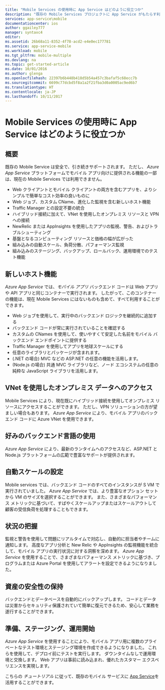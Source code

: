 ```yaml
---
title: "Mobile Services の使用時に App Service はどのように役立つか"
description: "既存の Mobile Services プロジェクトに App Service がもたらす利点について説明します。"
services: app-service\mobile
documentationcenter: ios
author: ggailey777
manager: syntaxc4
editor: 
ms.assetid: 26b68a11-8352-4f78-acd2-e4e0ec177781
ms.service: app-service-mobile
ms.workload: mobile
ms.tgt_pltfrm: mobile-multiple
ms.devlang: na
ms.topic: get-started-article
ms.date: 10/01/2016
ms.author: glenga
ms.openlocfilehash: 22397b6b448b418d5b54a457c3bafaf5c68ecc7b
ms.sourcegitcommit: 6699c77dcbd5f8a1a2f21fba3d0a0005ac9ed6b7
ms.translationtype: HT
ms.contentlocale: ja-JP
ms.lasthandoff: 10/11/2017
---
```

# <a name="getting-started"> </a>Mobile Services の使用時に App Service はどのように役立つか
## <a name="overview"></a>概要
既存の Mobile Service は安全で、引き続きサポートされます。 ただし、 *Azure App Service* プラットフォームでモバイル アプリ向けに提供される機能の一部は、現在の Mobile Services では利用できません。

* Web クライアントとモバイル クライアントの両方を含むアプリを、よりシンプルで簡単なコスト効率の良いものに
* Web ジョブ、カスタム CName、進化した監視を含む新しいホスト機能
* Traffic Manager との設定不要の統合
* ハイブリッド接続に加えて、VNet を使用したオンプレミス リソースと VPN への接続
* NewRelic または AppInsights を使用したアプリの監視、警告、およびトラブルシューティング
* 基盤となるコンピューティング リソースと価格の幅が広がった
* 組み込みの自動スケール、負荷分散、パフォーマンス監視
* 組み込みのステージング、バックアップ、ロールバック、運用環境でのテスト機能

## <a name="new-hosting-features"></a>新しいホスト機能
*Azure App Service* では、*モバイル アプリ* バックエンド コードは Web アプリや API アプリと同じコンテナーで実行されます。 したがって、このコンテナーの機能は、現在 Mobile Services にはないものも含めて、すべて利用することができます。

* Web ジョブを使用して、実行中のバックエンド ロジックを継続的に追加する
* バックエンド コードが常に実行されていることを確認する
* カスタムの CNames を使用して、使いやすくて安定した名前をモバイル バックエンド エンドポイントに提供する
* Traffic Manager を使用してアプリを地球スケールにする
* 任意のライブラリとパッケージが含まれます。
* (.NET の場合) MVC などの ASP.NET の任意の機能を活用します。
* (Node.js の場合) 共通 MVC ライブラリなど、ノード エコシステムの任意の純粋な JavaScript ライブラリを活用します。

## <a name="access-on-premises-data-using-vnet"></a>VNet を使用したオンプレミス データへのアクセス
Mobile Services により、現在既にハイブリッド接続を使用してオンプレミス リソースにアクセスすることができます。 ただし、VPN ソリューションの方が望ましい場合もあります。 *Azure App Service* により、モバイル アプリのバックエンド コードに Azure VNet を使用できます。

## <a name="use-your-favorite-backend-language"></a>好みのバックエンド言語の使用
*Azure App Service* により、最新のランタイムへのアクセスなど、ASP.NET と Node.js プラットフォームの広範で豊富なサポートが提供されます。

## <a name="set-up-automatic-scale"></a>自動スケールの設定
Mobile services では、バックエンド コードのすべてのインスタンスが S VM で実行されていました。 *Azure App Service* では、より豊富なオプション セットから VM のサイズを選択することができます。 また、さまざまなパフォーマンス メトリックに基づいて、すばやくスケールアップまたはスケールアウトして顧客の受信負荷を処理することもできます。

## <a name="be-in-the-know"></a>状況の把握
監視と警告を使用して問題にリアルタイムで対応し、自動的に担当者やチームに通知します。 高度なアプリ分析と New Relic や AppInsights の監視機能を統合して、モバイル アプリの実行状況に対する洞察を深めます。 *Azure App Service* を使用することで、さまざまなパフォーマンス メトリックに基づき、プログラムまたは Azure Portal を使用してアラートを設定できるようになりました。

## <a name="keep-your-assets-safe"></a>資産の安全性の保持
バックエンドとデータベースを自動的にバックアップします。 コードとデータは災害からセキュリティ保護されていて簡単に復元できるため、安心して業務を遂行することができます。

## <a name="ready-stage-go"></a>準備、ステージング、運用開始
*Azure App Service* を使用することにより、モバイル アプリ用に複数のプライベートなテスト環境とステージング環境を作成できるようになりました。 これらを使用して、デプロイ前にテストを実行します。 ダウンタイムなしで運用環境と交換します。 Web アプリは事前に読み込まれ、優れたカスタマー エクスペリエンスを実現します。

こちらの *チュートリアル* に従って、既存のモバイル サービスに [App Service](app-service-mobile-migrating-from-mobile-services.md)を活用することができます。
